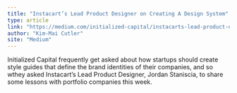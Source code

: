 ```yaml
---
title: "Instacart’s Lead Product Designer on Creating A Design System"
type: article
link: "https://medium.com/initialized-capital/instacarts-lead-product-designer-on-creating-design-systems-4cffefdfca00"
author: "Kim-Mai Cutler"
site: "Medium"
---
```


Initialized Capital frequently get asked about how startups should create style guides that define the brand identities of their companies, and so wthey asked Instacart’s Lead Product Designer, Jordan Staniscia, to share some lessons with portfolio companies this week.
